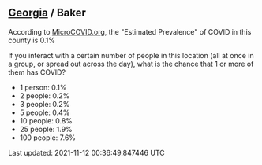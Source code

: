 
## [Georgia](/united-states/georgia) / Baker

According to [MicroCOVID.org](http://microcovid.org),
the "Estimated Prevalence" of COVID in this county is 0.1%

If you interact with a certain number of people in this location
(all at once in a group, or spread out across the day), what is the chance that
1 or more of them has COVID?

- 1 person: 0.1%
- 2 people: 0.2%
- 3 people: 0.2%
- 5 people: 0.4%
- 10 people: 0.8%
- 25 people: 1.9%
- 100 people: 7.6%

Last updated: 2021-11-12 00:36:49.847446 UTC
